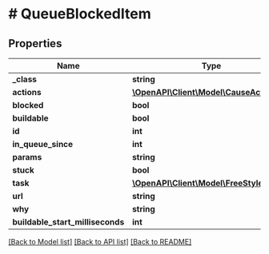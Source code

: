 # # QueueBlockedItem

## Properties

Name | Type | Description | Notes
------------ | ------------- | ------------- | -------------
**_class** | **string** |  | [optional]
**actions** | [**\OpenAPI\Client\Model\CauseAction[]**](CauseAction.md) |  | [optional]
**blocked** | **bool** |  | [optional]
**buildable** | **bool** |  | [optional]
**id** | **int** |  | [optional]
**in_queue_since** | **int** |  | [optional]
**params** | **string** |  | [optional]
**stuck** | **bool** |  | [optional]
**task** | [**\OpenAPI\Client\Model\FreeStyleProject**](FreeStyleProject.md) |  | [optional]
**url** | **string** |  | [optional]
**why** | **string** |  | [optional]
**buildable_start_milliseconds** | **int** |  | [optional]

[[Back to Model list]](../../README.md#models) [[Back to API list]](../../README.md#endpoints) [[Back to README]](../../README.md)
